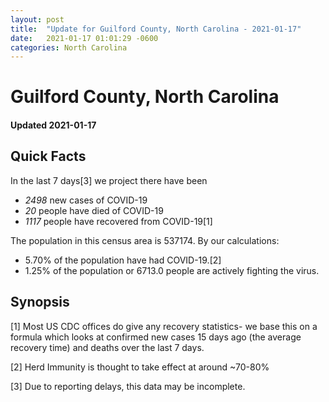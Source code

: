 ```yaml
---
layout: post
title:  "Update for Guilford County, North Carolina - 2021-01-17"
date:   2021-01-17 01:01:29 -0600
categories: North Carolina
---
```


# Guilford County, North Carolina
#### Updated 2021-01-17

## Quick Facts

In the last 7 days[3] we project there have been
- *2498* new cases of COVID-19
- *20* people have died of COVID-19
- *1117* people have recovered from COVID-19[1]

The population in this census area is 537174. By our calculations:
- 5.70% of the population have had COVID-19.[2]
- 1.25% of the population or 6713.0 people are actively fighting the virus.

## Synopsis




[1] Most US CDC offices do give any recovery statistics- we base this on a formula which looks at confirmed new cases
15 days ago (the average recovery time) and deaths over the last 7 days.

[2] Herd Immunity is thought to take effect at around ~70-80%

[3] Due to reporting delays, this data may be incomplete.
 
    